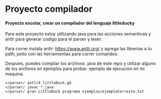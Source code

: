 # Proyecto compilador 

#### Proyecto escolar, crear un compilador del lenguaje littleducky

Para este proyecto estoy utilizando java para las acciones semanticas y antlr para generar codigo para el parser y lexer. 

Para correr instala antlr: https://www.antlr.org/ 
y agrega las librerias a tu path, junto con las herramientas para correr comandos. 

Despues, puedes compilar los archivos .java de este repo y utilizar alguno de los archivos en ejemplos para probar.
ejemplo de ejecucion en mi maquina.
``` shell
>/parser/ antlr4 littleDuck.g4
>/parser/ javac *.java
>/parser/ grun LittleDuck programa ejemplos/ejemploCorrecto.txt
```